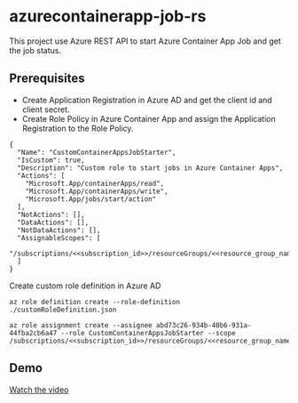 # azurecontainerapp-job-rs
This project use Azure REST API to start Azure Container App Job and get the job status.

## Prerequisites
- Create Application Registration in Azure AD and get the client id and client secret.
- Create Role Policy in Azure Container App and assign the Application Registration to the Role Policy.
```chatinput
{
  "Name": "CustomContainerAppsJobStarter",
  "IsCustom": true,
  "Description": "Custom role to start jobs in Azure Container Apps",
  "Actions": [
    "Microsoft.App/containerApps/read",
    "Microsoft.App/containerApps/write",
    "Microsoft.App/jobs/start/action" 
  ],
  "NotActions": [],
  "DataActions": [],
  "NotDataActions": [],
  "AssignableScopes": [
    "/subscriptions/<<subscription_id>>/resourceGroups/<<resource_group_name>>"
  ]
}
```
Create custom role definition in Azure AD
```chatinput
az role definition create --role-definition ./customRoleDefinition.json
```

```chatinput
az role assignment create --assignee abd73c26-934b-40b6-931a-44fba2cb6a47 --role CustomContainerAppsJobStarter --scope /subscriptions/<<subscription_id>>/resourceGroups/<<resource_group_name>>
```

## Demo
[Watch the video](./demo.mov)